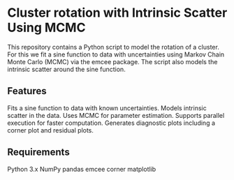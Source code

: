 # Cluster rotation with Intrinsic Scatter Using MCMC

This repository contains a Python script to model the rotation of a cluster. For this we fit a sine function to data with uncertainties using Markov Chain Monte Carlo (MCMC) via the emcee package. The script also models the intrinsic scatter around the sine function.

## Features

Fits a sine function to data with known uncertainties.
Models intrinsic scatter in the data.
Uses MCMC for parameter estimation.
Supports parallel execution for faster computation.
Generates diagnostic plots including a corner plot and residual plots.

## Requirements

Python 3.x
NumPy
pandas
emcee
corner
matplotlib
